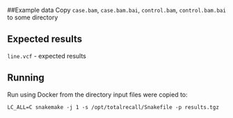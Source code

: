 ##Example data
Copy `case.bam`, `case.bam.bai`,  `control.bam`,  `control.bam.bai`
to some directory

## Expected results
`line.vcf` - expected results

## Running
Run using Docker from the directory input files were copied to:
```
LC_ALL=C snakemake -j 1 -s /opt/totalrecall/Snakefile -p results.tgz
```
